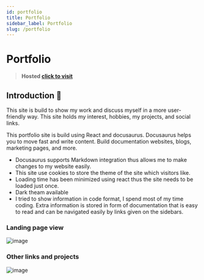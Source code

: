 ```yaml
---
id: portfolio
title: Portfolio
sidebar_label: Portfolio
slug: /portfolio
---
```

# Portfolio

> **Hosted [click to visit](https://kdsinghcoder.github.io/)**

## Introduction 👀

This site is build to show my work and discuss myself in a more user-friendly way. This site holds my interest, hobbies, my projects, and social links.

This portfolio site is build using React and docusaurus. Docusaurus helps you to move fast and write content. Build documentation websites, blogs, marketing pages, and more.

- Docusaurus supports Markdown integration thus allows me to make changes to my website easily.
- This site use cookies to store the theme of the site which visitors like.
- Loading time has been minimized using react thus the site needs to be loaded just once.
- Dark theam available
- I tried to show information in code format, I spend most of my time coding. Extra information is stored in form of documentation that is easy to read and can be navigated easily   by links given on the sidebars.

### Landing page view

![image](https://user-images.githubusercontent.com/50829119/124011145-4f943b80-d9fd-11eb-91f2-44427788400b.png)

### Other links and projects
![image](https://user-images.githubusercontent.com/50829119/124011333-84a08e00-d9fd-11eb-97e4-803b46d71e95.png)


